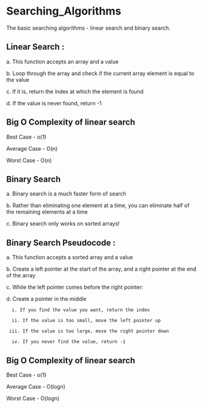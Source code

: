# Searching_Algorithms
The basic searching algorithms - linear search and binary search.


Linear Search : 
--------------------
a. This function accepts an array and a value

b. Loop through the array and check if the current array element is equal to the value

c. If it is, return the index at which the element is found

d. If the value is never found, return -1

Big O Complexity of linear search
----------------------------------------
Best Case - o(1)

Average Case - O(n)

Worst Case - O(n)

Binary Search
------------------------
a. Binary search is a much faster form of search

b. Rather than eliminating one element at a time, you can eliminate half of the remaining elements at a time

c. Binary search only works on sorted arrays!

Binary Search Pseudocode : 
-----------------------------
a. This function accepts a sorted array and a value

b. Create a left pointer at the start of the array, and a right pointer at the end of the array

c. While the left pointer comes before the right pointer:

d. Create a pointer in the middle

 	  i. If you find the value you want, return the index
	 
	  ii. If the value is too small, move the left pointer up
	
	 iii. If the value is too large, move the right pointer down
 
	  iv. If you never find the value, return -1
	  
Big O Complexity of linear search
----------------------------------------
Best Case - o(1)

Average Case - O(logn)

Worst Case - O(logn)
